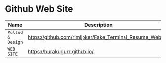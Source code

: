 # Github Web Site


| Name | Description                    |
| ------------- | ------------------------------ |
| `Pulled & Design`| https://github.com/rimijoker/Fake_Terminal_Resume_Website |
| `WEB SITE`   | https://burakugurr.github.io/ |
